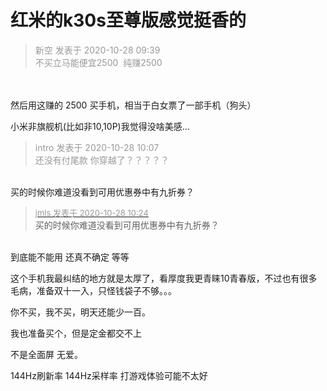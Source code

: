 # 红米的k30s至尊版感觉挺香的


<div class="quote"><blockquote><font color="#999999">新空 发表于 2020-10-28 09:39</font><br />
<font color="#999999">不买立马能便宜2500&nbsp;&nbsp;纯赚2500</font></blockquote></div><br />
<br />
然后用这赚的 2500 买手机，相当于白女票了一部手机（狗头）

小米非旗舰机(比如非10,10P)我觉得没啥美感...

<div class="quote"><blockquote><font color="#999999">intro 发表于 2020-10-28 10:07</font><br />
<font color="#999999">还没有付尾款 你穿越了？？？？？</font></blockquote></div><br />
买的时候你难道没看到可用优惠券中有九折券？

<div class="quote"><blockquote><font size="2"><a href="https://www.hostloc.com/forum.php?mod=redirect&amp;goto=findpost&amp;pid=9362843&amp;ptid=759274" target="_blank"><font color="#999999">jmls 发表于 2020-10-28 10:24</font></a></font><br />
买的时候你难道没看到可用优惠券中有九折券？</blockquote></div><br />
到底能不能用 还真不确定 等等

这个手机我最纠结的地方就是太厚了，看厚度我更青睐10青春版，不过也有很多毛病，准备双十一入，只怪钱袋子不够。。。<img src="static/image/smiley/default/lol.gif" smilieid="12" border="0" alt="" />

你不买，我不买，明天还能少一百。<img id="aimg_sXr4o" onclick="zoom(this, this.src, 0, 0, 0)" class="zoom" src="https://cdn.jsdelivr.net/gh/hishis/forum-master/public/images/patch.gif" onmouseover="img_onmouseoverfunc(this)" onload="thumbImg(this)" border="0" alt="" />

我也准备买个，但是定金都交不上

不是全面屏 无爱。<img id="aimg_G4u4g" onclick="zoom(this, this.src, 0, 0, 0)" class="zoom" src="https://cdn.jsdelivr.net/gh/hishis/forum-master/public/images/patch.gif" onmouseover="img_onmouseoverfunc(this)" onload="thumbImg(this)" border="0" alt="" />

144Hz刷新率 144Hz采样率 打游戏体验可能不太好

